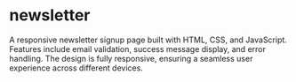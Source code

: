 # newsletter
A responsive newsletter signup page built with HTML, CSS, and JavaScript. Features include email validation, success message display, and error handling. The design is fully responsive, ensuring a seamless user experience across different devices.
